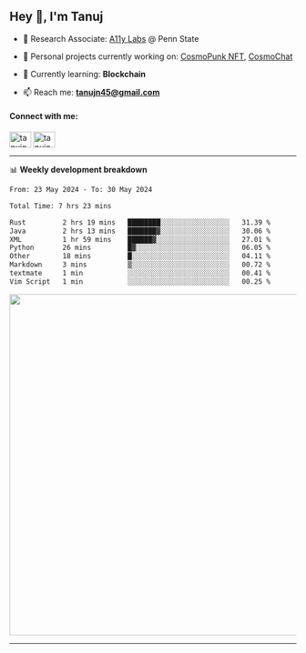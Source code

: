 <h2>Hey 👋, I'm Tanuj</h2>

- 🔬 Research Associate: [A11y Labs](https://a11y.ist.psu.edu/) @ Penn State 

- 🔭 Personal projects currently working on: [CosmoPunk NFT](https://github.com/tanujn45/CosmoNFT), [CosmoChat](https://github.com/tanujn45/CosmoChat)

- 🌱 Currently learning: **Blockchain**

- 📫 Reach me: **tanujn45@gmail.com**

<h4 align="left">Connect with me:</h4>
<p align="left">
<a href="https://twitter.com/tanujn45" target="blank"><img align="center" src="https://raw.githubusercontent.com/rahuldkjain/github-profile-readme-generator/master/src/images/icons/Social/twitter.svg" alt="tanujn45" height="28" width="38" /></a>
<a href="https://linkedin.com/in/tanujn45" target="blank"><img align="center" src="https://raw.githubusercontent.com/rahuldkjain/github-profile-readme-generator/master/src/images/icons/Social/linked-in-alt.svg" alt="tanujn45" height="28" width="38" /></a>
</p>

-------

📊 **Weekly development breakdown**
<!--START_SECTION:waka-->

```txt
From: 23 May 2024 - To: 30 May 2024

Total Time: 7 hrs 23 mins

Rust         2 hrs 19 mins   ████████░░░░░░░░░░░░░░░░░   31.39 %
Java         2 hrs 13 mins   ███████▓░░░░░░░░░░░░░░░░░   30.06 %
XML          1 hr 59 mins    ██████▓░░░░░░░░░░░░░░░░░░   27.01 %
Python       26 mins         █▓░░░░░░░░░░░░░░░░░░░░░░░   06.05 %
Other        18 mins         █░░░░░░░░░░░░░░░░░░░░░░░░   04.11 %
Markdown     3 mins          ▒░░░░░░░░░░░░░░░░░░░░░░░░   00.72 %
textmate     1 min           ░░░░░░░░░░░░░░░░░░░░░░░░░   00.41 %
Vim Script   1 min           ░░░░░░░░░░░░░░░░░░░░░░░░░   00.25 %
```

<!--END_SECTION:waka-->

<img src="https://wakatime.com/share/@018e9abd-1aa4-4aa6-9db7-5ca3b999e810/4650b67a-98aa-46b4-b598-3d8a2451f0df.svg" width="600"/>

-------
